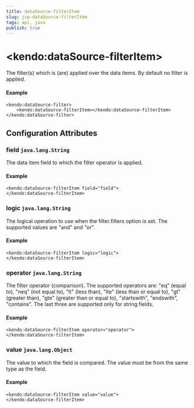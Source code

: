 ```yaml
---
title: dataSource-filterItem
slug: jsp-dataSource-filterItem
tags: api, java
publish: true
---
```


# \<kendo:dataSource-filterItem\>

The filter(s) which is (are) applied over the data items. By default no filter is applied.

#### Example
    <kendo:dataSource-filter>
        <kendo:dataSource-filterItem></kendo:dataSource-filterItem>
    </kendo:dataSource-filter>

## Configuration Attributes

### field `java.lang.String`

The data item field to which the filter operator is applied.

#### Example
    <kendo:dataSource-filterItem field="field">
    </kendo:dataSource-filterItem>

### logic `java.lang.String`

The logical operation to use when the filter.filters option is set. The supported values are "and" and "or".

#### Example
    <kendo:dataSource-filterItem logic="logic">
    </kendo:dataSource-filterItem>

### operator `java.lang.String`

The filter operator (comparison). The supported operators are: "eq" (equal to), "neq" (not equal to), "lt" (less than), "lte" (less than or equal to), "gt" (greater than), "gte" (greater than or equal to),
"startswith", "endswith", "contains". The last three are supported only for string fields.

#### Example
    <kendo:dataSource-filterItem operator="operator">
    </kendo:dataSource-filterItem>

### value `java.lang.Object`

The value to which the field is compared. The value must be from the same type as the field.

#### Example
    <kendo:dataSource-filterItem value="value">
    </kendo:dataSource-filterItem>

 
